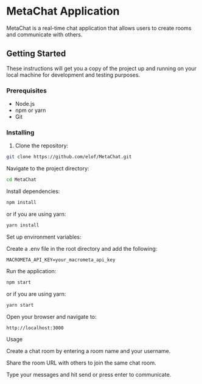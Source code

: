 # MetaChat Application

MetaChat is a real-time chat application that allows users to create rooms and communicate with others.

## Getting Started

These instructions will get you a copy of the project up and running on your local machine for development and testing purposes.

### Prerequisites

- Node.js
- npm or yarn
- Git

### Installing

1. Clone the repository:

```bash
git clone https://github.com/elof/MetaChat.git
```

Navigate to the project directory:

```bash
cd MetaChat
```

Install dependencies:

```bash
npm install
```
or if you are using yarn:

```bash
yarn install
```

Set up environment variables:

Create a .env file in the root directory and add the following:

```
MACROMETA_API_KEY=your_macrometa_api_key
```

Run the application:
```bash
npm start
```
or if you are using yarn:

```bash
yarn start
```
Open your browser and navigate to:

`http://localhost:3000`

Usage

Create a chat room by entering a room name and your username.

Share the room URL with others to join the same chat room.

Type your messages and hit send or press enter to communicate.
 